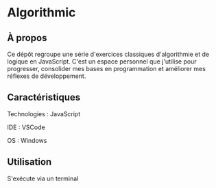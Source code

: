 # Algorithmic

## À propos

Ce dépôt regroupe une série d'exercices classiques d'algorithmie et de logique en JavaScript. 
C'est un espace personnel que j'utilise pour progresser, consolider mes bases en programmation et améliorer mes réflexes de développement.

## Caractéristiques

Technologies : JavaScript

IDE : VSCode

OS : Windows

## Utilisation

S'exécute via un terminal

